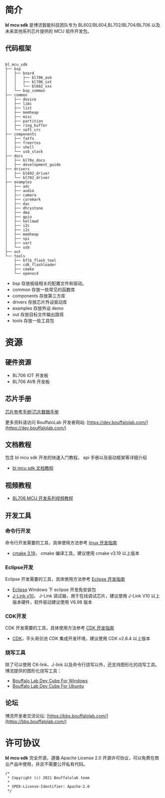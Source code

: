 # 简介

**bl mcu sdk** 是博流智能科技团队专为 BL602/BL604,BL702/BL704/BL706 以及未来其他系列芯片提供的 MCU 软件开发包。

## 代码框架

```

bl_mcu_sdk
├── bsp
│   ├── board
│   │   ├── bl706_avb
│   │   ├── bl706_iot
│   │   └── bl602_xxx
│   └── bsp_common
├── common
│   ├── device
│   ├── libc
│   ├── list
│   ├── memheap
│   ├── misc
│   ├── partition
│   ├── ring_buffer
│   └── soft_crc
├── components
│   ├── fatfs
│   ├── freertos
│   ├── shell
│   └── usb_stack
├── docs
│   ├── bl70x_docs
│   ├── development_guide
├── drivers
│   ├── bl602_driver
│   └── bl702_driver
├── examples
│   ├── adc
│   ├── audio
│   ├── camera
│   ├── coremark
│   ├── dac
│   ├── dhrystone
│   ├── dma
│   ├── gpio
│   ├── hellowd
│   ├── i2c
│   ├── i2s
│   ├── memheap
│   ├── spi
│   ├── uart
│   └── usb
├── out
└── tools
    ├── bflb_flash_tool
    ├── cdk_flashloader
    ├── cmake
    └── openocd

```

- bsp 存放板级相关的配置文件和驱动。
- common 存放一些常见的函数库
- components 存放第三方库
- drivers 存放芯片外设驱动库
- examples 存放外设 demo
- out 存放目标文件输出路径
- tools 存放一些工具包

# 资源

## 硬件资源

- BL706 IOT 开发板
- BL706 AVB 开发板

## 芯片手册

[芯片参考手册](https://dev.bouffalolab.com/media/upload/doc/BL702_BL704_706_RM_zh_CN_1.1.pdf)|[芯片数据手册](https://dev.bouffalolab.com/media/upload/doc/BL702_BL704_BL706_DS_zh_CN_Combo_1.7.pdf)

更多资料请访问 BouffaloLab 开发者网站: [https://dev.bouffalolab.com/](https://dev.bouffalolab.com/)

## 文档教程

包含 bl mcu sdk 开发的快速入门教程， api 手册以及驱动框架等详细介绍

- [bl mcu sdk 文档教程](http://bouffalolab.gitee.io/bl_mcu_sdk)

## 视频教程

- [BL706 MCU 开发系列视频教程](https://www.bilibili.com/video/BV1xK4y1P7ur)

## 开发工具

### 命令行开发

命令行开发需要的工具，具体使用方法参考 [linux 开发指南](http://bouffalolab.gitee.io/bl_mcu_sdk/Linux_quick_start_ubuntu.html)

- [cmake 3.19](https://cmake.org/files/v3.19/)， cmake 编译工具，建议使用 cmake v3.19 以上版本

### Eclipse开发

Eclipse 开发需要的工具，具体使用方法参考 [Eclipse 开发指南](http://bouffalolab.gitee.io/bl_mcu_sdk/Windows_quick_start_eclipse.html)

- [Eclipse](https://dev.bouffalolab.com/media/upload/download/BouffaloLab_eclipse_x86_64_win.zip) Windows 下 eclipse 开发免安装包
- [J-Link v10](https://www.segger.com/downloads/jlink)， J-Link 调试器，用于在线调试芯片，建议使用 J-Link V10 以上版本硬件，软件驱动建议使用 V6.98 版本

### CDK开发

CDK 开发需要的工具，具体使用方法参考 [CDK 开发指南](http://bouffalolab.gitee.io/bl_mcu_sdk/Windows_quick_start_cdk.html)

- [CDK](https://occ.t-head.cn/development/activities/cdk)，平头哥剑池 CDK 集成开发环境，建议使用 CDK v2.8.4 以上版本

### 烧写工具

除了可以使用 CK-link、J-link 以及命令行烧写以外，还支持图形化的烧写工具。
博流提供的图形化烧写工具：

- [Bouffalo Lab Dev Cube For Windows](https://dev.bouffalolab.com/media/upload/download/BouffaloLabDevCube-1.5.2-win32.zip)
- [Bouffalo Lab Dev Cube For Ubuntu](https://dev.bouffalolab.com/media/upload/download/BouffaloLabDevCube-1.5.2-linux-x86.tar.gz)

## 论坛

博流开发者交流论坛: [https://bbs.bouffalolab.com/](https://bbs.bouffalolab.com/)

# 许可协议

**bl mcu sdk** 完全开源，遵循 Apache License 2.0 开源许可协议，可以免费在商业产品中使用，并且不需要公开私有代码。

```
/*
 * Copyright (c) 2021 Bouffalolab team
 *
 * SPDX-License-Identifier: Apache-2.0
 */
 ```